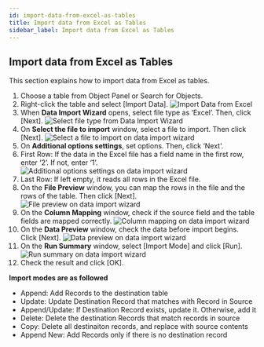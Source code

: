```yaml
---
id: import-data-from-excel-as-tables
title: Import data from Excel as Tables
sidebar_label: Import data from Excel as Tables
---
```


## Import data from Excel as Tables

This section explains how to import data from Excel as tables.

1. Choose a table from Object Panel or Search for Objects.
2. Right-click the table and select [Import Data].
![Import Data from Excel](https://s3.ap-northeast-2.amazonaws.com/sqlgate-manual-content/37B60F8B8943C335FC7DBE063E29CF0C.jpg)
3. When **Data Import Wizard** opens, select file type as ‘Excel’. Then, click [Next].
![Select file type from Data Import Wizard](https://s3.ap-northeast-2.amazonaws.com/sqlgate-manual-content/689D4B584C175A71E555673F1F09200F.jpg)
4. On **Select the file to import** window, select a file to import. Then click [Next].
![Select a file to import on data import wizard](https://s3.ap-northeast-2.amazonaws.com/sqlgate-manual-content/5DC849DDA51F92B7DE8D007667ACDA19.jpg)
5. On **Additional options settings**, set options. Then, click ‘Next’.
6. First Row: If the data in the Excel file has a field name in the first row, enter ‘2’. If not, enter ‘1’.
![Additional options settings on data import wizard](https://s3.ap-northeast-2.amazonaws.com/sqlgate-manual-content/B61D4DFA4B465FD9F141433343EEE6FA.jpg)
7. Last Row: If left empty, it reads all rows in the Excel file.
8. On the **File Preview** window, you can map the rows in the file and the rows of the table. Then click [Next].
![File preview on data import wizard](https://s3.ap-northeast-2.amazonaws.com/sqlgate-manual-content/E17DE7BFCB5D7B2BA0A50BBD0E995693.jpg)
9. On the **Column Mapping** window, check if the source field and the table fields are mapped correctly.
![Column mapping on data import wizard](https://s3.ap-northeast-2.amazonaws.com/sqlgate-manual-content/798BA2EBEEEBC79CCD6E8B2353ABE79F.jpg)
10. On the **Data Preview** window, check the data before import begins. Click [Next].
![Data preview on data import wizard](https://s3.ap-northeast-2.amazonaws.com/sqlgate-manual-content/B10D501461090C66C9267E796D2B70A6.jpg)
11. On the **Run Summary** window, select [Import Mode] and click [Run].
![Run summary on data import wizard](https://s3.ap-northeast-2.amazonaws.com/sqlgate-manual-content/EFAAED888A8924CBFF6EA98F2C6388EC.jpg)
12. Check the result and click [OK].

**Import modes are as followed**
- Append: Add Records to the destination table
- Update: Update Destination Record that matches with Record in Source
- Append/Update: If Destination Record exists, update it. Otherwise, add it
- Delete: Delete the destination Records that match records in source
- Copy: Delete all destinaiton records, and replace with source contents
- Append New: Add Records only if there is no destination record